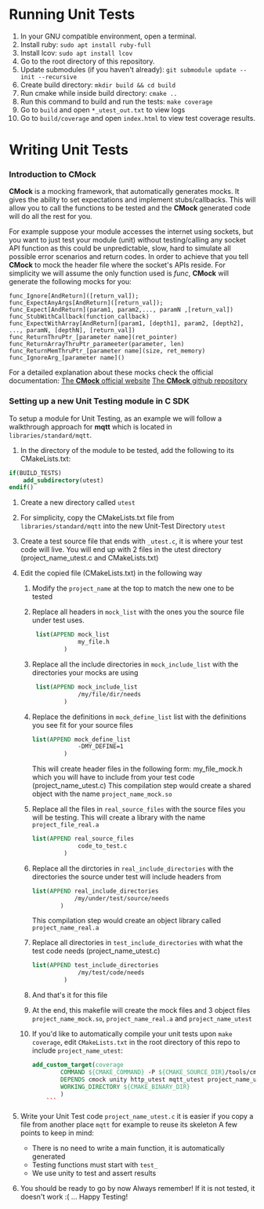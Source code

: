 # Running Unit Tests

1. In your GNU compatible environment, open a terminal.
1. Install ruby: `sudo apt install ruby-full`
1. Install lcov: `sudo apt install lcov`
1. Go to the root directory of this repository.
1. Update submodules (if you haven't already): `git submodule update --init --recursive` 
1. Create build directory: `mkdir build && cd build`
1. Run cmake while inside build directory: `cmake ..`
1. Run this command to build and run the tests: `make coverage`
1. Go to `build` and open `*_utest_out.txt` to view logs
1. Go to `build/coverage` and open `index.html` to view test coverage results.

# Writing Unit Tests

### Introduction to CMock
**CMock** is a mocking framework, that automatically generates mocks.
It gives the ability to set expectations and implement stubs/callbacks.
This will allow you to call the functions to be tested and the **CMock** generated code will do all the rest for you.

For example suppose your module accesses the internet using sockets, but you want to just test your module (unit) without testing/calling any socket API function as this could be unpredictable, slow, hard to simulate all possible
error scenarios and return codes.
In order to achieve that you tell **CMock** to mock the header file where the socket's APIs reside. For simplicity we will assume the only function used is *func*, **CMock** will generate the following mocks for you:

```
func_Ignore[AndReturn]([return_val]);
func_ExpectAnyArgs[AndReturn]([return_val]);
func_Expect[AndReturn](param1, param2,..., paramN ,[return_val])
func_StubWithCallback(function_callback)
func_ExpectWithArray[AndReturn](param1, [depth1], param2, [depth2], ..., paramN, [depthN], [return_val])
func_ReturnThruPtr_[parameter name](ret_pointer)
func_ReturnArrayThruPtr_parameeter(parameter, len)
func_ReturnMemThruPtr_[parameter name](size, ret_memory)
func_IgnoreArg_[parameter name]()
```
For a detailed explanation about these mocks check the official documentation:
[The **CMock** official website](http://www.throwtheswitch.org/cmock)
[The **CMock** github repository](https://github.com/ThrowTheSwitch/CMock)

### Setting up a new Unit Testing module in C SDK
To setup a module for Unit Testing, as an example we will follow a walkthrough approach for **mqtt** which is located in `libraries/standard/mqtt`.

1. In the directory of the module to be tested, add the following to its CMakeLists.txt:
```cmake
if(BUILD_TESTS)
    add_subdirectory(utest)
endif()
```

1. Create a new directory called `utest`

1. For simplicity, copy the CMakeLists.txt file from `libraries/standard/mqtt` into the new Unit-Test Directory `utest`

1. Create a test source file that ends with  `_utest.c`, it is where your test code will live. You will end up with 2 files in the utest directory (project_name_utest.c and CMakeLists.txt)

1. Edit the copied file (CMakeLists.txt) in the following way
    1. Modify the `project_name` at the top to match the new one to be tested
    1. Replace all headers in `mock_list` with the ones you the source file
       under test uses.
       ```cmake
        list(APPEND mock_list
                    my_file.h
                )
       ```
    1. Replace all the include directories in `mock_include_list` with the
       directories your mocks are using
       ```cmake
        list(APPEND mock_include_list
                    /my/file/dir/needs
                )
        ```
    1. Replace the definitions in `mock_define_list` list with the definitions you see fit for your source files
       ```cmake
       list(APPEND mock_define_list
                    -DMY_DEFINE=1
                )
       ```
       This will create header files in the following form:
       my_file_mock.h which you will have to include from
       your test code (project_name_utest.c)
       This compilation step would create a shared object with the name `project_name_mock.so`

    1. Replace all the files in `real_source_files` with the source files you will
       be testing. This will create a library with the name `project_file_real.a`
       ```cmake
       list(APPEND real_source_files
                    code_to_test.c
                )
       ```
    1. Replace all the dirctories in `real_include_directories`  with the
       directories the source under test will include headers from
       ```cmake
       list(APPEND real_include_directories
                   /my/under/test/source/needs
               )
       ```
       This compilation step would create an object library called `project_name_real.a`
    1. Replace all directories in `test_include_directories` with what the test
       code needs (project_name_utest.c)
       ```cmake
       list(APPEND test_include_directories
                    /my/test/code/needs
                )
        ```

    1. And that's it for this file

    1. At the end, this makefile will create the mock files and 3 object files
       `project_name_mock.so`, `project_name_real.a` and `project_name_utest`

    1. If you'd like to automatically compile your unit tests upon `make coverage`, edit `CMakeLists.txt` in the root directory of this repo to include `project_name_utest`:
        ```cmake
        add_custom_target(coverage
                COMMAND ${CMAKE_COMMAND} -P ${CMAKE_SOURCE_DIR}/tools/cmock/coverage.cmake
                DEPENDS cmock unity http_utest mqtt_utest project_name_utest
                WORKING_DIRECTORY ${CMAKE_BINARY_DIR}
                )
            ```

1. Write your Unit Test code `project_name_utest.c` it is easier if you copy a
   file from another place `mqtt` for example to reuse its skeleton
    A few points to keep in mind:
    * There is no need to write a main function, it is automatically generated
    * Testing functions must start with `test_`
    * We use unity to test and assert results
1.  You should be ready to go by now
    Always remember! If it is not tested, it doesn't work :( ... Happy Testing!
